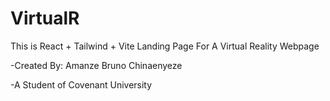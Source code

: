 # VirtualR

This is React + Tailwind + Vite Landing Page For A Virtual Reality Webpage

-Created By: Amanze Bruno Chinaenyeze


-A Student of Covenant University
